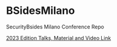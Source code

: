 # BSidesMilano
SecurityBsides Milano Conference Repo

[2023 Edition Talks, Material and Video Link](/2023/agenda.md)